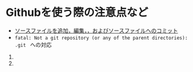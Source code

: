 # Githubを使う際の注意点など

* [ソースファイルを追加，編集，，およびソースファイルへのコミット](https://support.atlassian.com/ja/bitbucket-cloud/docs/add-edit-and-commit-to-source-files/)
* ```fatal: Not a git repository (or any of the parent directories): .git ``` への対応
1. [](https://qiita.com/gosairei1207/items/701b7ae494b96db0f9a1)
2. [](https://qiita.com/TkTkTkTkTako/items/2400864e5f12ba70dc6d)
